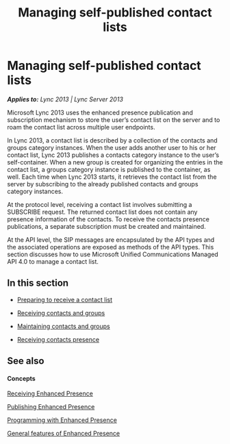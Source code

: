 ﻿---
title: Managing self-published contact lists
TOCTitle: Managing self-published contact lists
ms:assetid: 0006101d-f412-48c3-936f-62a783a43151
ms:mtpsurl: https://msdn.microsoft.com/en-us/library/Dn454628(v=office.15)
ms:contentKeyID: 57093092
ms.date: 07/24/2014
mtps_version: v=office.15
---

# Managing self-published contact lists


_**Applies to:** Lync 2013 | Lync Server 2013_

Microsoft Lync 2013 uses the enhanced presence publication and subscription mechanism to store the user’s contact list on the server and to roam the contact list across multiple user endpoints.

In Lync 2013, a contact list is described by a collection of the contacts and groups category instances. When the user adds another user to his or her contact list, Lync 2013 publishes a contacts category instance to the user’s self-container. When a new group is created for organizing the entries in the contact list, a groups category instance is published to the container, as well. Each time when Lync 2013 starts, it retrieves the contact list from the server by subscribing to the already published contacts and groups category instances.

At the protocol level, receiving a contact list involves submitting a SUBSCRIBE request. The returned contact list does not contain any presence information of the contacts. To receive the contacts presence publications, a separate subscription must be created and maintained.

At the API level, the SIP messages are encapsulated by the API types and the associated operations are exposed as methods of the API types. This section discusses how to use Microsoft Unified Communications Managed API 4.0 to manage a contact list.

## In this section

  - [Preparing to receive a contact list](preparing-to-receive-a-contact-list.md)  

  - [Receiving contacts and groups](receiving-contacts-and-groups.md)  

  - [Maintaining contacts and groups](maintaining-contacts-and-groups.md)  

  - [Receiving contacts presence](receiving-contacts-presence.md)  

## See also

#### Concepts

[Receiving Enhanced Presence](receiving-enhanced-presence.md)

[Publishing Enhanced Presence](publishing-enhanced-presence.md)

[Programming with Enhanced Presence](programming-with-enhanced-presence.md)

[General features of Enhanced Presence](general-features-of-enhanced-presence.md)

